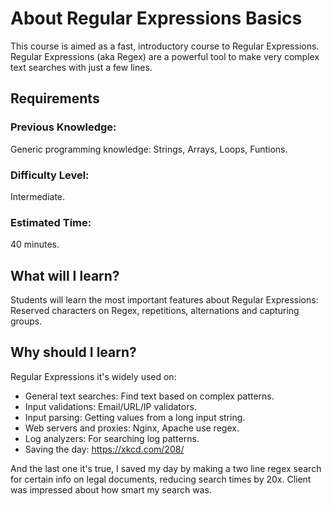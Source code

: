 # About Regular Expressions Basics
This course is aimed as a fast, introductory course to Regular Expressions. Regular Expressions (aka Regex) are a powerful tool to make very complex text searches with just a few lines.

## Requirements
### Previous Knowledge:
Generic programming knowledge: Strings, Arrays, Loops, Funtions.
### Difficulty Level: 
Intermediate.
### Estimated Time:
40 minutes.

## What will I learn?
Students will learn the most important features about Regular Expressions:
 Reserved characters on Regex, repetitions, alternations and capturing groups.

## Why should I learn?
Regular Expressions it's widely used on:

-  General text searches: Find text based on complex patterns.
-  Input validations: Email/URL/IP validators.
-  Input parsing: Getting values from a long input string.
-  Web servers and proxies: Nginx, Apache use regex.
-  Log analyzers: For searching log patterns.
-  Saving the day: https://xkcd.com/208/

And the last one it's true, I saved my day by making a two line regex search for certain info on legal documents, reducing search times by 20x. Client was impressed about how smart my search was.